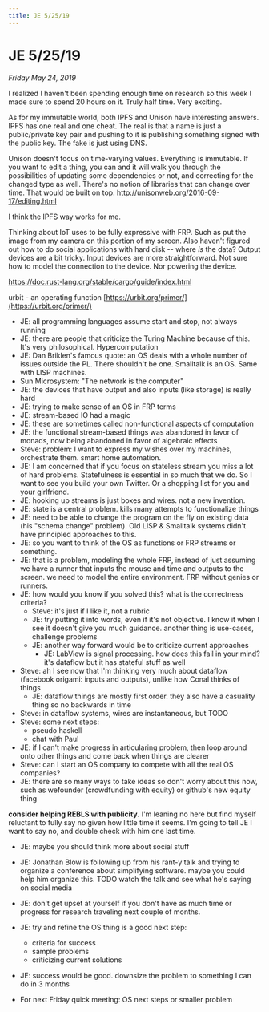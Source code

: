 ```yaml
---
title: JE 5/25/19
---
```


# JE 5/25/19

_Friday May 24, 2019_

I realized I haven't been spending enough time on research so this week I made sure to spend 20 hours on it. Truly half time. Very exciting.

As for my immutable world, both IPFS and Unison have interesting answers. IPFS has one real and one cheat. The real is that a name is just a public/private key pair and pushing to it is publishing something signed with the public key. The fake is just using DNS.

Unison doesn't focus on time-varying values. Everything is immutable. If you want to edit a thing, you can and it will walk you through the possibilities of updating some dependencies or not, and correcting for the changed type as well. There's no notion of libraries that can change over time. That would be built on top. http://unisonweb.org/2016-09-17/editing.html

I think the IPFS way works for me.

Thinking about IoT uses to be fully expressive with FRP. Such as put the image from my camera on this portion of my screen. Also haven't figured out how to do social applications with hard disk -- where *is* the data? Output devices are a bit tricky. Input devices are more straightforward. Not sure how to model the connection to the device. Nor powering the device.

https://doc.rust-lang.org/stable/cargo/guide/index.html

urbit - an operating function [https://urbit.org/primer/](https://urbit.org/primer/)

* JE: all programming languages assume start and stop, not always running
* JE: there are people that criticize the Turing Machine because of this. It's very philosophical. Hypercomputation
* JE: Dan Briklen's famous quote: an OS deals with a whole number of issues outside the PL. There shouldn't be one. Smalltalk is an OS. Same with LISP machines.
* Sun Microsystem: "The network is the computer"
* JE: the devices that have output and also inputs (like storage) is really hard
* JE: trying to make sense of an OS in FRP terms
* JE: stream-based IO had a magic 
* JE: these are sometimes called non-functional aspects of computation
* JE: the functional stream-based things was abandoned in favor of monads, now being abandoned in favor of algebraic effects
* Steve: problem: I want to express my wishes over my machines, orchestrate them. smart home automation.
* JE: I am concerned that if you focus on stateless stream you miss a lot of hard problems. Statefulness is essential in so much that we do. So I want to see you build your own Twitter. Or a shopping list for you and your girlfriend.
* JE: hooking up streams is just boxes and wires. not a new invention. 
* JE: state is a central problem. kills many attempts to functionalize things
* JE: need to be able to change the program on the fly on existing data (his "schema change" problem). Old LISP & Smalltalk systems didn't have principled approaches to this.
* JE: so you want to think of the OS as functions or FRP streams or something. 
* JE: that is a problem, modeling the whole FRP, instead of just assuming we have a runner that inputs the mouse and time and outputs to the screen. we need to model the entire environment. FRP without genies or runners.
* JE: how would you know if you solved this? what is the correctness criteria?
	* Steve: it's just if I like it, not a rubric
	* JE: try putting it into words, even if it's not objective. I know it when I see it doesn't give you much guidance. another thing is use-cases, challenge problems
	* JE: another way forward would be to criticize current approaches
		* JE: LabView is signal processing. how does this fail in your mind? it's dataflow but it has stateful stuff as well
* Steve: ah I see now that I'm thinking very much about dataflow (facebook origami: inputs and outputs), unlike how Conal thinks of things
	* JE: dataflow things are mostly first order. they also have a casuality thing so no backwards in time
* Steve: in dataflow systems, wires are instantaneous, but TODO
* Steve: some next steps:
	* pseudo haskell
	* chat with Paul
* JE: if I can't make progress in articularing problem, then loop around onto other things and come back when things are clearer
* Steve: can I start an OS company to compete with all the real OS companies?
* JE: there are so many ways to take ideas so don't worry about this now, such as wefounder (crowdfunding with equity) or github's new equity thing

**consider helping REBLS with publicity.** I'm leaning no here but find myself reluctant to fully say no given how little time it seems. I'm going to tell JE I want to say no, and double check with him one last time.

* JE: maybe you should think more about social stuff
* JE: Jonathan Blow is following up from his rant-y talk and trying to organize a conference about simplifying software. maybe you could help him organize this. TODO watch the talk and see what he's saying on social media
* JE: don't get upset at yourself if you don't have as much time or progress for research traveling next couple of months. 
* JE: try and refine the OS thing is a good next step:
	* criteria for success
	* sample problems
	* criticizing current solutions

* JE: success would be good. downsize the problem to something I can do in 3 months

* For next Friday quick meeting: OS next steps or smaller problem